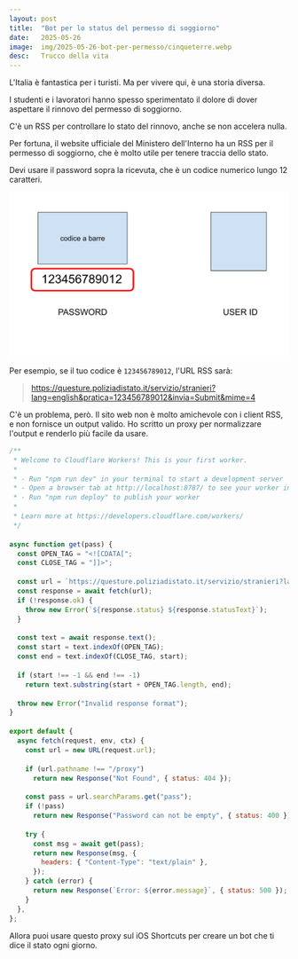 ```yaml
---
layout: post
title:  "Bot per lo status del permesso di soggiorno"
date:   2025-05-26
image:  img/2025-05-26-bot-per-permesso/cinqueterre.webp
desc:   Trucco della vita
---
```


L'Italia è fantastica per i turisti. Ma per vivere qui, è una storia diversa.

I studenti e i lavoratori hanno spesso sperimentato il dolore di dover aspettare il rinnovo del permesso di soggiorno.

C'è un RSS per controllare lo stato del rinnovo, anche se non accelera nulla.

Per fortuna, il website ufficiale del Ministero dell'Interno ha un RSS per il permesso di soggiorno, che è molto utile per tenere traccia dello stato.

Devi usare il password sopra la ricevuta, che è un codice numerico lungo 12 caratteri.

![Il esempio](img/2025-05-26-bot-per-permesso/esempio.svg)

Per esempio, se il tuo codice è `123456789012`, l'URL RSS sarà:

> https://questure.poliziadistato.it/servizio/stranieri?lang=english&pratica=123456789012&invia=Submit&mime=4

C'è un problema, però. Il sito web non è molto amichevole con i client RSS, e non fornisce un output valido.
Ho scritto un proxy per normalizzare l'output e renderlo più facile da usare.

```js
/**
 * Welcome to Cloudflare Workers! This is your first worker.
 *
 * - Run "npm run dev" in your terminal to start a development server
 * - Open a browser tab at http://localhost:8787/ to see your worker in action
 * - Run "npm run deploy" to publish your worker
 *
 * Learn more at https://developers.cloudflare.com/workers/
 */

async function get(pass) {
  const OPEN_TAG = "<![CDATA[";
  const CLOSE_TAG = "]]>";

  const url = `https://questure.poliziadistato.it/servizio/stranieri?lang=english&pratica=${pass}&invia=Submit&mime=4`;
  const response = await fetch(url);
  if (!response.ok) {
    throw new Error(`${response.status} ${response.statusText}`);
  }

  const text = await response.text();
  const start = text.indexOf(OPEN_TAG);
  const end = text.indexOf(CLOSE_TAG, start);

  if (start !== -1 && end !== -1)
    return text.substring(start + OPEN_TAG.length, end);

  throw new Error("Invalid response format");
}

export default {
  async fetch(request, env, ctx) {
    const url = new URL(request.url);

    if (url.pathname !== "/proxy")
      return new Response("Not Found", { status: 404 });

    const pass = url.searchParams.get("pass");
    if (!pass)
      return new Response("Password can not be empty", { status: 400 });

    try {
      const msg = await get(pass);
      return new Response(msg, {
        headers: { "Content-Type": "text/plain" },
      });
    } catch (error) {
      return new Response(`Error: ${error.message}`, { status: 500 });
    }
  },
};
```

Allora puoi usare questo proxy sul iOS Shortcuts per creare un bot che ti dice il stato ogni giorno.

